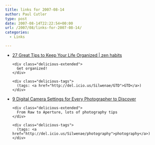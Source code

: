 ```yaml
---
title: links for 2007-08-14
author: Paul Cutler
type: post
date: 2007-08-14T22:22:54+00:00
url: /2007/08/links-for-2007-08-14/
categories:
  - Links

---
```

<ul class="delicious">
  <li>
    <div class="delicious-link">
      <a href="http://zenhabits.net/2007/08/27-great-tips-to-keep-your-life-organized/">27 Great Tips to Keep Your Life Organized | zen habits</a>
    </div>
    
    <div class="delicious-extended">
      Get organized!
    </div>
    
    <div class="delicious-tags">
      (tags: <a href="http://del.icio.us/Silwenae/GTD">GTD</a>)
    </div>
  </li>
  
  <li>
    <div class="delicious-link">
      <a href="http://www.cheapshooter.com/2007/08/13/9-digital-camera-settings-for-every-photographer-to-discover/">9 Digital Camera Settings for Every Photographer to Discover</a>
    </div>
    
    <div class="delicious-extended">
      From Raw to Aperture, lots of photography tips
    </div>
    
    <div class="delicious-tags">
      (tags: <a href="http://del.icio.us/Silwenae/photography">photography</a>)
    </div>
  </li>
</ul>